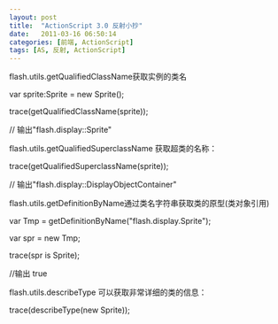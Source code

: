 ```yaml
---
layout: post
title:  "ActionScript 3.0 反射小抄"
date:   2011-03-16 06:50:14
categories: [前端, ActionScript]
tags: [AS, 反射, ActionScript]
---
```


flash.utils.getQualifiedClassName获取实例的类名

var sprite:Sprite = new Sprite();

trace(getQualifiedClassName(sprite));

// 输出"flash.display::Sprite"

flash.utils.getQualifiedSuperclassName 获取超类的名称：

trace(getQualifiedSuperclassName(sprite));

// 输出"flash.display::DisplayObjectContainer"

flash.utils.getDefinitionByName通过类名字符串获取类的原型(类对象引用)

var Tmp = getDefinitionByName("flash.display.Sprite");

var spr = new Tmp;

trace(spr is Sprite);

//输出 true

flash.utils.describeType 可以获取非常详细的类的信息：

trace(describeType(new Sprite));